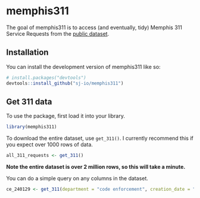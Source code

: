 
<!-- README.md is generated from README.Rmd. Please edit that file -->

# memphis311

<!-- badges: start -->
<!-- badges: end -->

The goal of memphis311 is to access (and eventually, tidy) Memphis 311
Service Requests from the [public
dataset](https://data.memphistn.gov/dataset/Service-Requests-since-2016/hmd4-ddta/about_data).

## Installation

You can install the development version of memphis311 like so:

``` r
# install.packages("devtools")
devtools::install_github("sj-io/memphis311")
```

## Get 311 data

To use the package, first load it into your library.

``` r
library(memphis311)
```

To download the entire dataset, use `get_311()`. I currently recommend
this if you expect over 1000 rows of data.

``` r
all_311_requests <- get_311()
```

**Note the entire dataset is over 2 million rows, so this will take a
minute.**

You can do a simple query on any columns in the dataset.

``` r
ce_240129 <- get_311(department = "code enforcement", creation_date = "2024-01-29")
```
